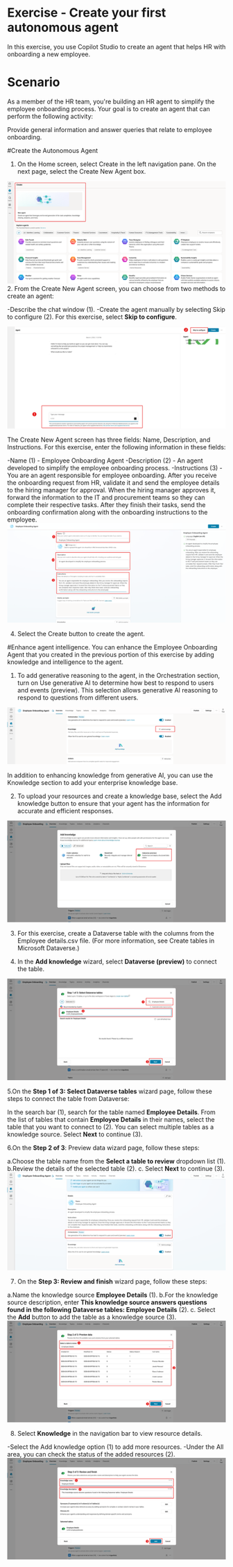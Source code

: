# Exercise - Create your first autonomous agent

In this exercise, you use Copilot Studio to create an agent that helps HR with onboarding a new employee. 

# Scenario
As a member of the HR team, you're building an HR agent to simplify the employee onboarding process. Your goal is to create an agent that can perform the following activity:

Provide general information and answer queries that relate to employee onboarding.

#Create the Autonomous Agent
1. On the Home screen, select Create in the left navigation pane. On the next page, select the Create New Agent box.

![Create Autonomous Agent](../Images/exercise-create-autonomous-agent.svg)
2. From the Create New Agent screen, you can choose from two methods to create an agent:

-Describe the chat window (1).
-Create the agent manually by selecting Skip to configure (2).
For this exercise, select **Skip to configure**.

![Skip to Configure](../Images/exercise-create-autonomous-agent-skip.svg)

The Create New Agent screen has three fields: Name, Description, and Instructions. For this exercise, enter the following information in these fields:

-Name (1) - Employee Onboarding Agent
-Description (2) - An agent developed to simplify the employee onboarding process.
-Instructions (3) - You are an agent responsible for employee onboarding. After you receive the onboarding request from HR, validate it and send the employee details to the hiring manager for approval. When the hiring manager approves it, forward the information to the IT and procurement teams so they can complete their respective tasks. After they finish their tasks, send the onboarding confirmation along with the onboarding instructions to the employee.
![Agent Fields](../Images/exercise-create-autonomous-agent-fields.svg)

4. Select the Create button to create the agent.

#Enhance agent intelligence. 
You can enhance the Employee Onboarding Agent that you created in the previous portion of this exercise by adding knowledge and intelligence to the agent.

1. To add generative reasoning to the agent, in the Orchestration section, turn on Use generative AI to determine how best to respond to users and events (preview). This selection allows generative AI reasoning to respond to questions from different users.

![Add Knowledge](../Images/exercise-enhance-agent-intelligence-add-knowledge.svg) 

In addition to enhancing knowledge from generative AI, you can use the Knowledge section to add your enterprise knowledge base.

2. To upload your resources and create a knowledge base, select the Add knowledge button to ensure that your agent has the information for accurate and efficient responses.

![Dataverse Connection](../Images/exercise-enhance-agent-intelligence-dataverse-preview.svg) 

3. For this exercise, create a Dataverse table with the columns from the Employee details.csv file. (For more information, see Create tables in Microsoft Dataverse.)

4. In the **Add knowledge** wizard, select **Dataverse (preview)** to connect the table.

![Employee Interaction](../Images/exercise-enhance-agent-intelligence-employee-details.svg) 

5.On the **Step 1 of 3: Select Dataverse tables** wizard page, follow these steps to connect the table from Dataverse:

In the search bar (1), search for the table named **Employee Details**.
From the list of tables that contain **Employee Details** in their names, select the table that you want to connect to (2). You can select multiple tables as a knowledge source.
Select **Next** to continue (3).


6.On the **Step 2 of 3**: Preview data wizard page, follow these steps:

a.Choose the table name from the **Select a table to review** dropdown list (1).
b.Review the details of the selected table (2).
c. Select **Next** to continue (3).
![Orchestrate](../Images/exercise-enhance-agent-intelligence-orchestration.svg)

7. On the **Step 3: Review and finish** wizard page, follow these steps:

a.Name the knowledge source **Employee Details** (1).
b.For the knowledge source description, enter **This knowledge source answers questions found in the following Dataverse tables: Employee Details** (2).
c. Select the **Add** button to add the table as a knowledge source (3).
![Preview Data](../Images/exercise-enhance-agent-intelligence-preview-data.svg)
 

8. Select **Knowledge** in the navigation bar to view resource details.

-Select the Add knowledge option (1) to add more resources.
-Under the All area, you can check the status of the added resources (2).
![Review and Finalize](../Images/exercise-enhance-agent-intelligence-review-finish.svg) 




